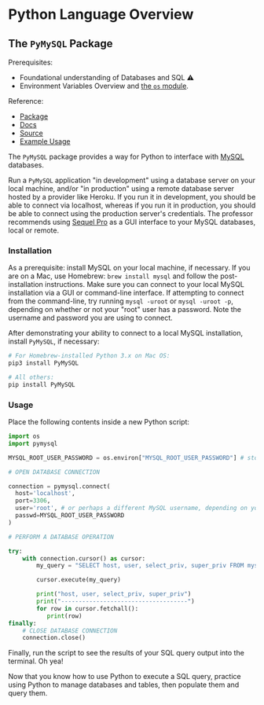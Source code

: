 # Python Language Overview

## The `PyMySQL` Package

Prerequisites:

  + Foundational understanding of Databases and SQL :warning:
  + Environment Variables Overview and [the `os` module](/notes/programming-languages/python/modules/os.md#accessing-environment-variables).

Reference:

  + [Package](https://pypi.python.org/pypi/PyMySQL)
  + [Docs](https://pymysql.readthedocs.io/en/latest/)
  + [Source](https://github.com/PyMySQL/PyMySQL)
  + [Example Usage](https://github.com/PyMySQL/PyMySQL#id4)

The `PyMySQL` package provides a way for Python to interface with [MySQL](https://www.mysql.com/) databases.

Run a `PyMySQL` application "in development" using a database server on your local machine, and/or "in production" using a remote database server hosted by a provider like Heroku. If you run it in development, you should be able to connect via localhost, whereas if you run it in production, you should be able to connect using the production server's credentials. The professor recommends using [Sequel Pro](http://www.sequelpro.com/download) as a GUI interface to your MySQL databases, local or remote.

### Installation

As a prerequisite: install MySQL on your local machine, if necessary. If you are on a Mac, use Homebrew: `brew install mysql` and follow the post-installation instructions. Make sure you can connect to your local MySQL installation via a GUI or command-line interface. If attempting to connect from the command-line, try running `mysql -uroot` or `mysql -uroot -p`, depending on whether or not your "root" user has a password. Note the username and password you are using to connect.

After demonstrating your ability to connect to a local MySQL installation, install `PyMySQL`, if necessary:

```` sh
# For Homebrew-installed Python 3.x on Mac OS:
pip3 install PyMySQL

# All others:
pip install PyMySQL
````

### Usage

Place the following contents inside a new Python script:

```python
import os
import pymysql

MYSQL_ROOT_USER_PASSWORD = os.environ["MYSQL_ROOT_USER_PASSWORD"] # store your password as an environment variable to keep is secret!

# OPEN DATABASE CONNECTION

connection = pymysql.connect(
  host='localhost',
  port=3306,
  user='root', # or perhaps a different MySQL username, depending on your installation
  passwd=MYSQL_ROOT_USER_PASSWORD
)

# PERFORM A DATABASE OPERATION

try:
    with connection.cursor() as cursor:
        my_query = "SELECT host, user, select_priv, super_priv FROM mysql.user" # a.k.a "what local database users exist?". NOTE: `mysql.user` is a built-in table, but you can execute any SQL here instead.

        cursor.execute(my_query)

        print("host, user, select_priv, super_priv")
        print("------------------------------------")
        for row in cursor.fetchall():
           print(row)
finally:
    # CLOSE DATABASE CONNECTION
    connection.close()
```

Finally, run the script to see the results of your SQL query output into the terminal. Oh yea!

Now that you know how to use Python to execute a SQL query, practice using Python to manage databases and tables, then populate them and query them.
